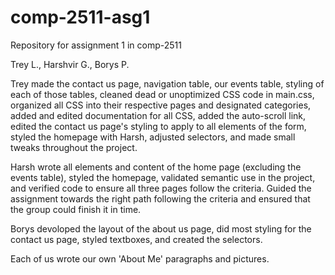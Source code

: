 # comp-2511-asg1
Repository for assignment 1 in comp-2511

Trey L., Harshvir G., Borys P.

Trey made the contact us page, navigation table, our events table, styling of each of those tables, cleaned dead or unoptimized CSS code in main.css, organized all CSS into their respective pages and designated categories, added and edited documentation for all CSS, added the auto-scroll link, edited the contact us page's styling to apply to all elements of the form, styled the homepage with Harsh, adjusted selectors, and made small tweaks throughout the project.

Harsh wrote all elements and content of the home page (excluding the events table), styled the homepage, validated semantic use in the project, and verified code to ensure all three pages follow the criteria. Guided the assignment towards the right path following the criteria and ensured that the group could finish it in time. 

Borys devoloped the layout of the about us page, did most styling for the contact us page, styled textboxes, and created the selectors.

Each of us wrote our own 'About Me' paragraphs and pictures.
